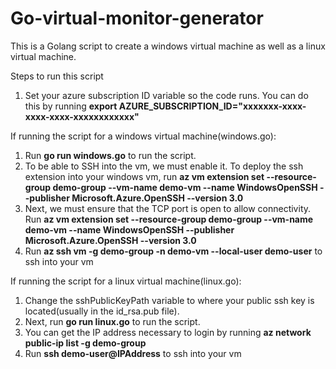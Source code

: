 # Go-virtual-monitor-generator
This is a Golang script to create a windows virtual machine as well as a linux virtual machine.

Steps to run this script
1. Set your azure subscription ID variable so the code runs. You can do this by running **export AZURE_SUBSCRIPTION_ID="xxxxxxx-xxxx-xxxx-xxxx-xxxxxxxxxxxx"**

If running the script for a windows virtual machine(windows.go):
1. Run **go run windows.go** to run the script.
2. To be able to SSH into the vm, we must enable it. To deploy the ssh extension into your windows vm, run **az vm extension set --resource-group demo-group --vm-name demo-vm --name WindowsOpenSSH --publisher Microsoft.Azure.OpenSSH --version 3.0**
3. Next, we must ensure that the TCP port is open to allow connectivity. Run **az vm extension set --resource-group demo-group --vm-name demo-vm --name WindowsOpenSSH --publisher Microsoft.Azure.OpenSSH --version 3.0**
4. Run **az ssh vm -g demo-group -n demo-vm --local-user demo-user** to ssh into your vm

If running the script for a linux virtual machine(linux.go):
1. Change the sshPublicKeyPath variable to where your public ssh key is located(usually in the id_rsa.pub file).
2. Next, run **go run linux.go** to run the script.
3. You can get the IP address necessary to login by running **az network public-ip list -g demo-group**
4. Run **ssh demo-user@IPAddress** to ssh into your vm
